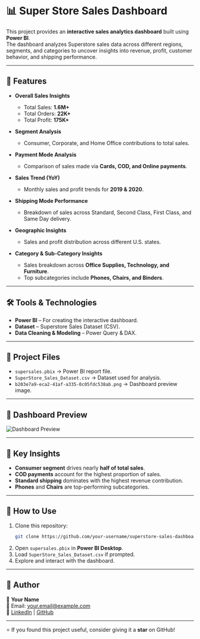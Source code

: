 # 📊 Super Store Sales Dashboard

This project provides an **interactive sales analytics dashboard** built using **Power BI**.  
The dashboard analyzes Superstore sales data across different regions, segments, and categories to uncover insights into revenue, profit, customer behavior, and shipping performance.

---

## 🚀 Features

- **Overall Sales Insights**  
  - Total Sales: **1.6M+**  
  - Total Orders: **22K+**  
  - Total Profit: **175K+**  

- **Segment Analysis**  
  - Consumer, Corporate, and Home Office contributions to total sales.

- **Payment Mode Analysis**  
  - Comparison of sales made via **Cards, COD, and Online payments**.

- **Sales Trend (YoY)**  
  - Monthly sales and profit trends for **2019 & 2020**.

- **Shipping Mode Performance**  
  - Breakdown of sales across Standard, Second Class, First Class, and Same Day delivery.

- **Geographic Insights**  
  - Sales and profit distribution across different U.S. states.

- **Category & Sub-Category Insights**  
  - Sales breakdown across **Office Supplies, Technology, and Furniture**.  
  - Top subcategories include **Phones, Chairs, and Binders**.

---

## 🛠️ Tools & Technologies

- **Power BI** – For creating the interactive dashboard.  
- **Dataset** – Superstore Sales Dataset (CSV).  
- **Data Cleaning & Modeling** – Power Query & DAX.  

---

## 📂 Project Files

- `supersales.pbix` → Power BI report file.  
- `SuperStore_Sales_Dataset.csv` → Dataset used for analysis.  
- `b203e7a9-eca2-41af-a335-0c05fdc538ab.png` → Dashboard preview image.  

---

## 📸 Dashboard Preview

![Dashboard Preview](b203e7a9-eca2-41af-a335-0c05fdc538ab.png)

---

## 🎯 Key Insights

- **Consumer segment** drives nearly **half of total sales**.  
- **COD payments** account for the highest proportion of sales.  
- **Standard shipping** dominates with the highest revenue contribution.  
- **Phones** and **Chairs** are top-performing subcategories.  

---

## 🔗 How to Use

1. Clone this repository:  
   ```bash
   git clone https://github.com/your-username/superstore-sales-dashboard.git
   ```
2. Open `supersales.pbix` in **Power BI Desktop**.  
3. Load `SuperStore_Sales_Dataset.csv` if prompted.  
4. Explore and interact with the dashboard.

---

## 📌 Author

👤 **Your Name**  
📧 Email: your.email@example.com  
🔗 [LinkedIn](https://www.linkedin.com/) | [GitHub](https://github.com/your-username)

---

⭐ If you found this project useful, consider giving it a **star** on GitHub!

